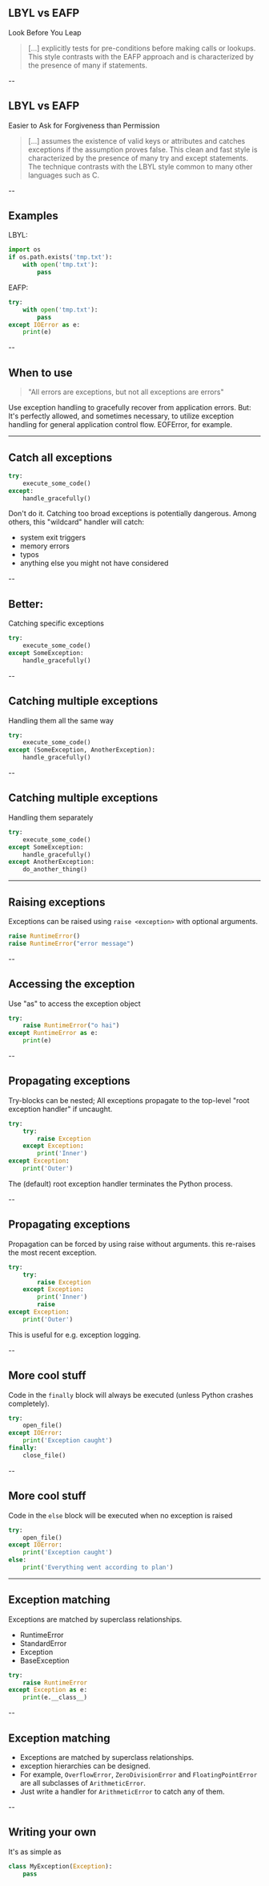 ## LBYL vs EAFP

Look Before You Leap
  
>[...] explicitly tests for pre-conditions before making calls or
lookups. This style contrasts with the EAFP approach and is
characterized by the presence of many if statements.

--

## LBYL vs EAFP
Easier to Ask for Forgiveness than Permission  
>[...] assumes the existence of valid keys or attributes and catches
exceptions if the assumption proves false. This clean and fast style
is characterized by the presence of many try and except
statements. The technique contrasts with the LBYL style common
to many other languages such as C.

--

## Examples
LBYL:
```python
import os
if os.path.exists('tmp.txt'):
    with open('tmp.txt'):
        pass
```
EAFP:
```python
try:
    with open('tmp.txt'):
        pass
except IOError as e:
    print(e)
```

--

## When to use
>"All errors are exceptions, but not all exceptions are errors"
  
Use exception handling to gracefully recover from application errors.
But: It's perfectly allowed, and sometimes necessary, to utilize
exception handling for general application control flow. EOFError, for example.

---
## Catch all exceptions

```python
try:
    execute_some_code()
except:
    handle_gracefully()
```

Don't do it. Catching too broad exceptions is potentially dangerous. 
Among others, this "wildcard" handler will catch:

- system exit triggers
- memory errors
- typos
- anything else you might not have considered

--

## Better:

Catching specific exceptions
```python
try:
    execute_some_code()
except SomeException:
    handle_gracefully()
```

--

## Catching multiple exceptions
Handling them all the same way
```python
try:
    execute_some_code()
except (SomeException, AnotherException):
    handle_gracefully()
```

--

## Catching multiple exceptions

Handling them separately
```python
try:
    execute_some_code()
except SomeException:
    handle_gracefully()
except AnotherException:
    do_another_thing()
```

---

## Raising exceptions

Exceptions can be raised using `raise <exception>` with optional arguments.

```python
raise RuntimeError()
raise RuntimeError("error message")
```

--

## Accessing the exception
Use "as" to access the exception object
```python
try:
    raise RuntimeError("o hai")
except RuntimeError as e:
    print(e)
```

--

## Propagating exceptions

Try-blocks can be nested;
All exceptions propagate to the top-level "root exception handler" if uncaught.
```python
try:
    try:
        raise Exception
    except Exception:
        print('Inner')
except Exception:
    print('Outer')
```

The (default) root exception handler terminates the Python process.

--

## Propagating exceptions
Propagation can be forced by using raise without arguments.
this re-raises the most recent exception.
```python
try:
    try:
        raise Exception
    except Exception:
        print('Inner')
        raise
except Exception:
    print('Outer')
```

This is useful for e.g. exception logging.

--


## More cool stuff
Code in the `finally` block will always be executed (unless Python crashes completely).

```python
try:
    open_file()
except IOError:
    print('Exception caught')
finally:
    close_file()
```

--

## More cool stuff
Code in the `else` block will be executed when no exception is raised

```python
try:
    open_file()
except IOError:
    print('Exception caught')
else:
    print('Everything went according to plan')
```

---

## Exception matching
Exceptions are matched by superclass relationships.

- RuntimeError
- StandardError
- Exception
- BaseException

```python
try:
    raise RuntimeError
except Exception as e:
    print(e.__class__)
```

--

## Exception matching
- Exceptions are matched by superclass relationships. 
- exception hierarchies can be designed.
- For example, `OverflowError`, `ZeroDivisionError` and `FloatingPointError` 
are all subclasses of `ArithmeticError`.
- Just write a handler for `ArithmeticError` to catch any of them.

--

## Writing your own
It's as simple as

```python
class MyException(Exception):
    pass
```